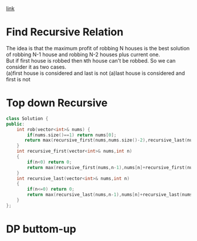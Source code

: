 [link](https://leetcode.com/problems/house-robber-ii/)
# Find Recursive Relation
The idea is that the maximum profit of robbing N houses is the best solution of robbing N-1 house and robbing N-2 houses plus current one.  
But if first house is robbed then `N`th house can't be robbed. So we can consider it as two cases.  
(a)first house is considered and last is not
(a)last house is considered and first is not
# Top down Recursive 
``` cpp
class Solution {
public:
    int rob(vector<int>& nums) {
        if(nums.size()==1) return nums[0];
       return max(recursive_first(nums,nums.size()-2),recursive_last(nums,nums.size()-1));
    }
    int recursive_first(vector<int>& nums,int n)
    {
        if(n<0) return 0;
        return max(recursive_first(nums,n-1),nums[n]+recursive_first(nums,n-2));
    }
    int recursive_last(vector<int>& nums,int n)
    {
        if(n<=0) return 0;
        return max(recursive_last(nums,n-1),nums[n]+recursive_last(nums,n-2));
    }
};
```
# DP buttom-up



